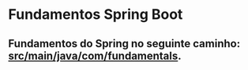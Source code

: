 ﻿# Fundamentos Spring Boot

## Fundamentos do Spring no seguinte caminho: [src/main/java/com/fundamentals](https://github.com/gfrigo/spring-fundamentals-java/tree/main/src/main/java/com/fundamentals).
